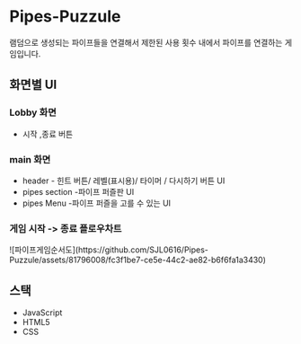 # Pipes-Puzzule
램덤으로 생성되는 파이프들을 연결해서 제한된 사용 횟수 내에서 파이프를 연결하는 게임입니다.

<H2> 화면별  UI</H2>
 <H3>Lobby 화면</H3>
     <ul>
         <li>시작 ,종료 버튼</li>
     </ul>
 <H3>main 화면</H3>
<ul>
    <li>header - 힌트 버튼/ 레벨(표시용)/ 타이머 / 다시하기 버튼  UI</li>
    <li>pipes section -파이프 퍼즐판  UI</li>
    <li>pipes Menu -파이프 퍼즐을 고를 수 있는 UI</li>
</ul>
<H3>게임 시작 -> 종료 플로우차트</H3>
![파이프게임순서도](https://github.com/SJL0616/Pipes-Puzzule/assets/81796008/fc3f1be7-ce5e-44c2-ae82-b6f6fa1a3430)
<H2>스택</H2>
<ul>
  <li>JavaScript</li>
  <li>HTML5</li>
  <li>CSS</li>
</ul>



